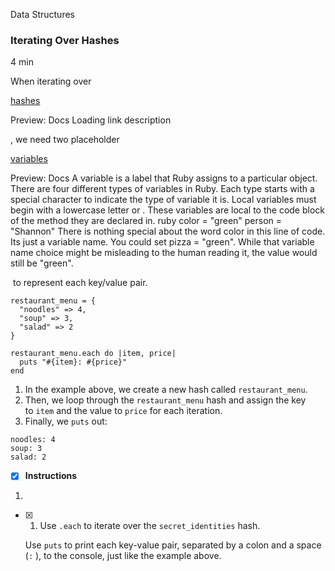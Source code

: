 Data Structures

### Iterating Over Hashes

4 min

When iterating over 

[hashes](https://www.codecademy.com/resources/docs/ruby/hashes)

Preview: Docs Loading link description

, we need two placeholder 

[variables](https://www.codecademy.com/resources/docs/ruby/variables)

Preview: Docs A variable is a label that Ruby assigns to a particular object. There are four different types of variables in Ruby. Each type starts with a special character to indicate the type of variable it is. Local variables must begin with a lowercase letter or . These variables are local to the code block of the method they are declared in. ruby color = "green" person = "Shannon" There is nothing special about the word color in this line of code. Its just a variable name. You could set pizza = "green". While that variable name choice might be misleading to the human reading it, the value would still be "green".

 to represent each key/value pair.

```
restaurant_menu = {
  "noodles" => 4,
  "soup" => 3,
  "salad" => 2
}

restaurant_menu.each do |item, price|
  puts "#{item}: #{price}"
end
```

1. In the example above, we create a new hash called `restaurant_menu`.
2. Then, we loop through the `restaurant_menu` hash and assign the key to `item` and the value to `price` for each iteration.
3. Finally, we `puts` out:

```
noodles: 4
soup: 3
salad: 2
```

- [x] **Instructions**

1. 
    
   - [x] 1. Use `.each` to iterate over the `secret_identities` hash.
    
     Use `puts` to print each key-value pair, separated by a colon and a space (`:` ), to the console, just like the example above.